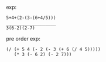 exp:

    5+4+(2-(3-(6+4/5)))
    ___________________
    3(6-2)(2-7)
    
pre order exp:

    (/ (+ 5 4 (- 2 (- 3 (+ 6 (/ 4 5)))))
       (* 3 (- 6 2) (- 2 7)))

